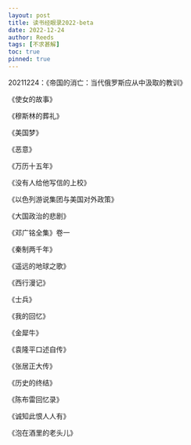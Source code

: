 ```yaml
---
layout: post
title: 读书经眼录2022·beta
date: 2022-12-24
author: Reeds
tags: [不求甚解]
toc: true
pinned: true
---
```


  20211224：《帝国的消亡：当代俄罗斯应从中汲取的教训》

<!--- more --->

《使女的故事》

《穆斯林的葬礼》

《美国梦》

《恶意》

《万历十五年》

《没有人给他写信的上校》

《以色列游说集团与美国对外政策》

《大国政治的悲剧》

《邓广铭全集》卷一

《秦制两千年》

《遥远的地球之歌》

《西行漫记》

《士兵》

《我的回忆》

《金犀牛》

《袁隆平口述自传》

《张居正大传》

《历史的终结》

《陈布雷回忆录》

《诚知此恨人人有》

《泡在酒里的老头儿》





















